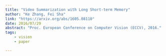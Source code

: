 ```yaml
---
title: "Video Summarization with Long Short-term Memory"
author: "Ke Zhang, Fei Sha"
link: "https://arxiv.org/abs/1605.08110"
date: 2016/07/29
abstract: "Proc. European Conference on Computer Vision (ECCV), 2016."
tags:
    - vision
    - paper

---
```

